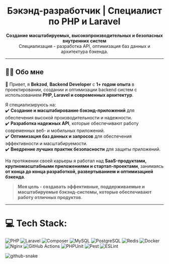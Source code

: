 <h1 align="center">Бэкэнд-разработчик | Специалист по PHP и Laravel</h1>

<p align="center">
  <strong>Создание масштабируемых, высокопроизводительных и безопасных внутренних систем</strong><br>
  Специализация - разработка API, оптимизация баз данных и архитектура бэкенда.
</p>

---

## 👨‍💻 Обо мне

👋 Привет, я **Bekzod**, **Backend Developer** с **1+ годом опыта** в проектировании, создании и оптимизации backend систем с использованием **PHP, Laravel и современных архитектур**.  

Я специализируюсь на:  
✔️ **Создание и масштабирование бэкэнд-приложений** для обеспечения высокой производительности и надежности.  
✔️ **Разработка надежных API**, которые обеспечивают работу современных веб- и мобильных приложений.  
✔️ **Оптимизация баз данных и запросов** для обеспечения эффективности и масштабируемости.  
✔️ **Внедрение лучших практик безопасности** для защиты приложений.  

На протяжении своей карьеры я работал над **SaaS-продуктами, крупномасштабными приложениями и стартап-проектами**, занимаясь **от конца до конца разработкой, развертыванием и оптимизацией бэкенда**.  

> **Моя цель - создавать эффективные, поддерживаемые и масштабируемые бэкэнд-системы, которые обеспечивают работу отличных продуктов**.  
---

# 💻 Tech Stack:
![PHP](https://img.shields.io/badge/PHP-%23777BB4.svg?style=for-the-badge&logo=php&logoColor=white)
![Laravel](https://img.shields.io/badge/Laravel-%23FF2D20.svg?style=for-the-badge&logo=laravel&logoColor=white)
![Composer](https://img.shields.io/badge/Composer-%238A2BE2.svg?style=for-the-badge&logo=composer&logoColor=white)
![MySQL](https://img.shields.io/badge/MySQL-%2300f.svg?style=for-the-badge&logo=mysql&logoColor=white)
![PostgreSQL](https://img.shields.io/badge/PostgreSQL-%23316192.svg?style=for-the-badge&logo=postgresql&logoColor=white)
![Redis](https://img.shields.io/badge/Redis-%23DD0031.svg?style=for-the-badge&logo=redis&logoColor=white)
![Docker](https://img.shields.io/badge/Docker-%230db7ed.svg?style=for-the-badge&logo=docker&logoColor=white)
![Nginx](https://img.shields.io/badge/Nginx-%23009639.svg?style=for-the-badge&logo=nginx&logoColor=white)
![GitHub Actions](https://img.shields.io/badge/GitHub_Actions-%232671E5.svg?style=for-the-badge&logo=githubactions&logoColor=white)
![PHPUnit](https://img.shields.io/badge/PHPUnit-%23464854.svg?style=for-the-badge&logo=php&logoColor=white)
![Pest](https://img.shields.io/badge/Pest-%235C2D91.svg?style=for-the-badge&logo=php&logoColor=white)
![ESLint](https://img.shields.io/badge/ESLint-%234B32C3.svg?style=for-the-badge&logo=eslint&logoColor=white)

<picture>
  <source media="(prefers-color-scheme: dark)" srcset="https://raw.githubusercontent.com/tobiasmeyhoefer/tobiasmeyhoefer/output/github-snake-dark.svg" />
  <source media="(prefers-color-scheme: light)" srcset="https://raw.githubusercontent.com/tobiasmeyhoefer/tobiasmeyhoefer/output/github-snake.svg" />
  <img alt="github-snake" src="https://raw.githubusercontent.com/tobiasmeyhoefer/tobiasmeyhoefer/output/github-snake.svg" />
</picture>
